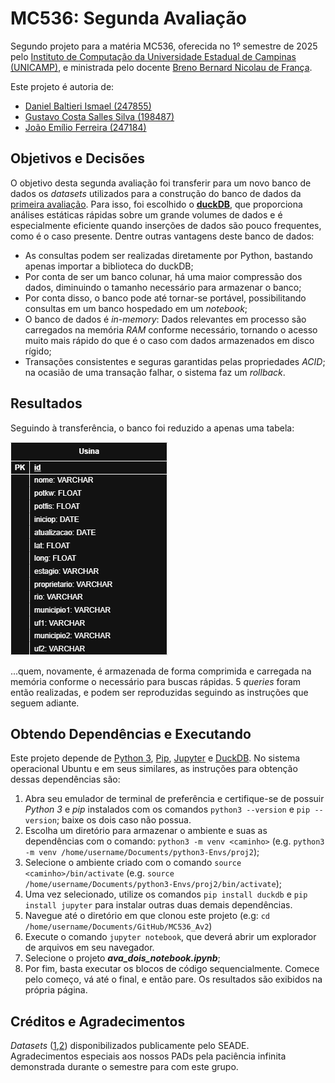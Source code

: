 # MC536: Segunda Avaliação
Segundo projeto para a matéria MC536, oferecida no 1º semestre de 2025 pelo [Instituto de Computação da Universidade Estadual de Campinas (UNICAMP)](https://ic.unicamp.br/), e ministrada pelo docente [Breno Bernard Nicolau de França](https://ic.unicamp.br/docente/breno-bernard-nicolau-de-franca/).  
  
Este projeto é autoria de:
  - [Daniel Baltieri Ismael (247855)](https://github.com/DBisma)
  - [Gustavo Costa Salles Silva (198487)](https://github.com/gu-css)
  - [João Emílio Ferreira (247184)](https://github.com/Gmilho/)

## Objetivos e Decisões
O objetivo desta segunda avaliação foi transferir para um novo banco de dados os _datasets_ utilizados para a construção do banco de dados da [primeira avaliação](https://github.com/Gmilho/MC536_av1). Para isso, foi escolhido o **[duckDB](https://duckdb.org/)**, que proporciona análises estáticas rápidas sobre um grande volumes de dados e é especialmente eficiente quando inserções de dados são pouco frequentes, como é o caso presente. Dentre outras vantagens deste banco de dados:
   * As consultas podem ser realizadas diretamente por Python, bastando apenas importar a biblioteca do duckDB;
   * Por conta de ser um banco colunar, há uma maior compressão dos dados, diminuindo o tamanho necessário para armazenar o banco;
   * Por conta disso, o banco pode até tornar-se portável, possibilitando consultas em um banco hospedado em um _notebook_;
   * O banco de dados é _in-memory_: Dados relevantes em processo são carregados na memória _RAM_ conforme necessário, tornando o acesso muito mais rápido do que é o caso com dados armazenados em disco rígido;
   * Transações consistentes e seguras garantidas pelas propriedades _ACID_; na ocasião de uma transação falhar, o sistema faz um _rollback_. 

## Resultados
Seguindo à transferência, o banco foi reduzido a apenas uma tabela:  
  
![modelo lógico](Diagramas/proj2logico.drawio.png)

...quem, novamente, é armazenada de forma comprimida e carregada na memória conforme o necessário para buscas rápidas. 5 _queries_ foram então realizadas, e podem ser reproduzidas seguindo as instruções que seguem adiante.

## Obtendo Dependências e Executando
Este projeto depende de [Python 3](https://www.python.org/), [Pip](https://pypi.org/project/pip/), [Jupyter](https://jupyter.org/) e [DuckDB](https://duckdb.org/).
No sistema operacional Ubuntu e em seus similares, as instruções para obtenção dessas dependências são:

1. Abra seu emulador de terminal de preferência e certifique-se de possuir _Python 3_ e _pip_ instalados com os comandos `python3 --version` e `pip --version`; baixe os dois caso não possua.
2. Escolha um diretório para armazenar o ambiente e suas as dependências com o comando: `python3 -m venv <caminho>` (e.g. `python3 -m venv /home/username/Documents/python3-Envs/proj2`);
3. Selecione o ambiente criado com o comando `source <caminho>/bin/activate` (e.g. `source /home/username/Documents/python3-Envs/proj2/bin/activate`);
4. Uma vez selecionado, utilize os comandos `pip install duckdb` e `pip install jupyter` para instalar outras duas demais dependências.
5. Navegue até o diretório em que clonou este projeto (e.g: `cd /home/username/Documents/GitHub/MC536_Av2`)
6. Execute o comando `jupyter notebook`, que deverá abrir um explorador de arquivos em seu navegador.
7. Selecione o projeto **_ava_dois_notebook.ipynb_**;
8. Por fim, basta executar os blocos de código sequencialmente. Comece pelo começo, vá até o final, e então pare. Os resultados são exibidos na própria página.

## Créditos e Agradecimentos
_Datasets_ ([1](https://repositorio.seade.gov.br/dataset/infraestrutura-e-meio-ambiente/resource/f175c301-b9c9-46d0-9522-1e1f7134846c?inner_span=True),[2](https://repositorio.seade.gov.br/dataset/infraestrutura-e-meio-ambiente/resource/abf3787f-5d6c-4f63-81e0-79021464b6c4)) disponibilizados publicamente pelo SEADE.  
Agradecimentos especiais aos nossos PADs pela paciência infinita demonstrada durante o semestre para com este grupo.
